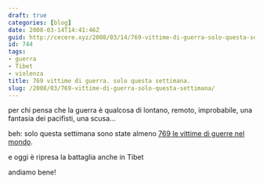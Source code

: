 ```yaml
---
draft: true
categories: [blog]
date: 2008-03-14T14:41:46Z
guid: http://cecere.xyz/2008/03/14/769-vittime-di-guerra-solo-questa-settimana/
id: 744
tags:
- guerra
- Tibet
- violenza
title: 769 vittime di guerra. solo questa settimana.
slug: /2008/03/769-vittime-di-guerra-solo-questa-settimana/
---
```


per chi pensa che la guerra è qualcosa di lontano, remoto, improbabile, una fantasia dei pacifisti, una scusa…
  
beh: solo questa settimana sono state almeno [769 le vittime di guerre nel mondo](http://www.peacereporter.net/dettaglio_articolo.php?idc=0&idart=10444).

e oggi è ripresa la battaglia anche in Tibet
  
andiamo bene!